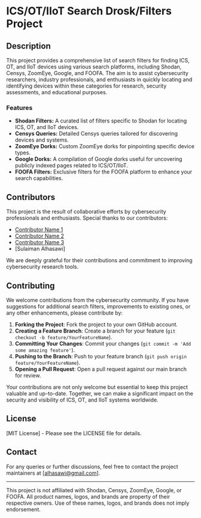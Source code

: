 # ICS/OT/IIoT Search Drosk/Filters Project

## Description

This project provides a comprehensive list of search filters for finding ICS, OT, and IIoT devices using various search platforms, including Shodan, Censys, ZoomEye, Google, and FOOFA. The aim is to assist cybersecurity researchers, industry professionals, and enthusiasts in quickly locating and identifying devices within these categories for research, security assessments, and educational purposes.

### Features

- **Shodan Filters:** A curated list of filters specific to Shodan for locating ICS, OT, and IIoT devices.
- **Censys Queries:** Detailed Censys queries tailored for discovering devices and systems.
- **ZoomEye Dorks:** Custom ZoomEye dorks for pinpointing specific device types.
- **Google Dorks:** A compilation of Google dorks useful for uncovering publicly indexed pages related to ICS/OT/IIoT.
- **FOOFA Filters:** Exclusive filters for the FOOFA platform to enhance your search capabilities.

## Contributors

This project is the result of collaborative efforts by cybersecurity professionals and enthusiasts. Special thanks to our contributors:

- [Contributor Name 1](GitHubProfileLink)
- [Contributor Name 2](GitHubProfileLink)
- [Contributor Name 3](GitHubProfileLink)
- [Sulaiman Alhasawi]

We are deeply grateful for their contributions and commitment to improving cybersecurity research tools.

## Contributing

We welcome contributions from the cybersecurity community. If you have suggestions for additional search filters, improvements to existing ones, or any other enhancements, please contribute by:

1. **Forking the Project**: Fork the project to your own GitHub account.
2. **Creating a Feature Branch**: Create a branch for your feature (`git checkout -b feature/YourFeatureName`).
3. **Committing Your Changes**: Commit your changes (`git commit -m 'Add some amazing feature'`).
4. **Pushing to the Branch**: Push to your feature branch (`git push origin feature/YourFeatureName`).
5. **Opening a Pull Request**: Open a pull request against our main branch for review.

Your contributions are not only welcome but essential to keep this project valuable and up-to-date. Together, we can make a significant impact on the security and visibility of ICS, OT, and IIoT systems worldwide.

## License

[MIT License] - Please see the LICENSE file for details.

## Contact

For any queries or further discussions, feel free to contact the project maintainers at [alhasawi@gmail.com].

---

This project is not affiliated with Shodan, Censys, ZoomEye, Google, or FOOFA. All product names, logos, and brands are property of their respective owners. Use of these names, logos, and brands does not imply endorsement.
